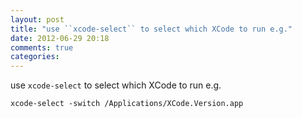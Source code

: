 ```yaml
---
layout: post
title: "use ``xcode-select`` to select which XCode to run e.g."
date: 2012-06-29 20:18
comments: true
categories: 
---
```


use ``xcode-select`` to select which XCode to run e.g.


``xcode-select -switch /Applications/XCode.Version.app``

